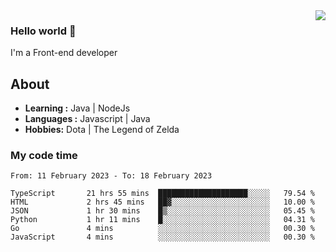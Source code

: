 <img align='right' src="https://github-readme-stats.vercel.app/api?username=jumodada&show_icons=true&theme=vue">

### Hello world 👋

I'm a Front-end developer 
    
## About
-  **Learning :** Java | NodeJs
-  **Languages :** Javascript | Java
-  **Hobbies:** Dota | The Legend of Zelda

### My code time

<!--START_SECTION:waka-->

```text
From: 11 February 2023 - To: 18 February 2023

TypeScript       21 hrs 55 mins  ████████████████████░░░░░   79.54 %
HTML             2 hrs 45 mins   ██▓░░░░░░░░░░░░░░░░░░░░░░   10.00 %
JSON             1 hr 30 mins    █▒░░░░░░░░░░░░░░░░░░░░░░░   05.45 %
Python           1 hr 11 mins    █░░░░░░░░░░░░░░░░░░░░░░░░   04.31 %
Go               4 mins          ░░░░░░░░░░░░░░░░░░░░░░░░░   00.30 %
JavaScript       4 mins          ░░░░░░░░░░░░░░░░░░░░░░░░░   00.30 %
```

<!--END_SECTION:waka-->
